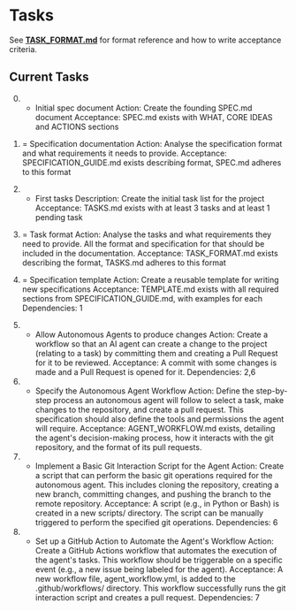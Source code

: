 # Tasks

See **[TASK_FORMAT.md](TASK_FORMAT.md)** for format reference and how to write acceptance criteria.

## Current Tasks

0) + Initial spec document
   Action: Create the founding SPEC.md document
   Acceptance: SPEC.md exists with WHAT, CORE IDEAS and ACTIONS sections

1) = Specification documentation
   Action: Analyse the specification format and what requirements it needs to provide.
   Acceptance: SPECIFICATION_GUIDE.md exists describing format, SPEC.md adheres to this format

2) + First tasks
   Description: Create the initial task list for the project
   Acceptance: TASKS.md exists with at least 3 tasks and at least 1 pending task

3) = Task format
   Action: Analyse the tasks and what requirements they need to provide. All the format and specification for that should be included in the documentation.
   Acceptance: TASK_FORMAT.md exists describing the format, TASKS.md adheres to this format

4) = Specification template
   Action: Create a reusable template for writing new specifications
   Acceptance: TEMPLATE.md exists with all required sections from SPECIFICATION_GUIDE.md, with examples for each
   Dependencies: 1

5) - Allow Autonomous Agents to produce changes
   Action: Create a workflow so that an AI agent can create a change to the project (relating to a task) by committing them and creating a Pull Request for it to be reviewed.
   Acceptance: A commit with some changes is made and a Pull Request is opened for it.
   Dependencies: 2,6

6) + Specify the Autonomous Agent Workflow
   Action: Define the step-by-step process an autonomous agent will follow to select a task, make changes to the repository, and create a pull request. This specification should also define the tools and permissions the agent will require.
   Acceptance: AGENT_WORKFLOW.md exists, detailing the agent's decision-making process, how it interacts with the git repository, and the format of its pull requests.

7) + Implement a Basic Git Interaction Script for the Agent
    Action: Create a script that can perform the basic git operations required for the autonomous agent. This includes cloning the repository, creating a new branch, committing changes, and pushing the branch to the remote repository.
    Acceptance: A script (e.g., in Python or Bash) is created in a new scripts/ directory. The script can be manually triggered to perform the specified git operations.
    Dependencies: 6

8) - Set up a GitHub Action to Automate the Agent's Workflow
    Action: Create a GitHub Actions workflow that automates the execution of the agent's tasks. This workflow should be triggerable on a specific event (e.g., a new issue being labeled for the agent).
    Acceptance: A new workflow file, agent_workflow.yml, is added to the .github/workflows/ directory. This workflow successfully runs the git interaction script and creates a pull request.
    Dependencies: 7